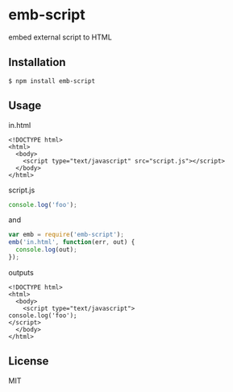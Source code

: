 # emb-script

embed external script to HTML

## Installation

```
$ npm install emb-script
```

## Usage

in.html
```
<!DOCTYPE html>
<html>
  <body>
    <script type="text/javascript" src="script.js"></script>
  </body>
</html>
```
script.js
```javascript
console.log('foo');
```
and
```javascript
var emb = require('emb-script');
emb('in.html', function(err, out) {
  console.log(out);
});
```
outputs
```
<!DOCTYPE html>
<html>
  <body>
    <script type="text/javascript">
console.log('foo');
</script>
  </body>
</html>
```

## License 

MIT
